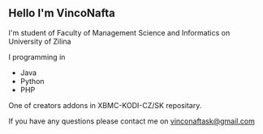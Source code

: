 ## Hello I'm VincoNafta
I'm student of Faculty of Management Science and Informatics on University of Zilina

I programming in
- Java
- Python
- PHP

One of creators addons in XBMC-KODI-CZ/SK repositary.

If you have any questions please contact me on vinconaftask@gmail.com
<!--## Hi there 👋
-->
<!--
**VincoNafta/VincoNafta** is a ✨ _special_ ✨ repository because its `README.md` (this file) appears on your GitHub profile.

Here are some ideas to get you started:

- 🔭 I’m currently working on ...
- 🌱 I’m currently learning ...
- 👯 I’m looking to collaborate on ...
- 🤔 I’m looking for help with ...
- 💬 Ask me about ...
- 📫 How to reach me: ...
- 😄 Pronouns: ...
- ⚡ Fun fact: ...
-->
